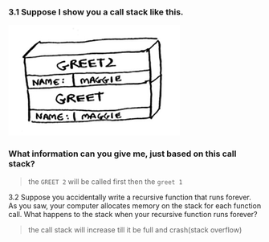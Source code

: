 ### 3.1 Suppose I show you a call stack like this.
![3.1.png](assets/3.1.png)

### What information can you give me, just based on this call stack?
 >the `GREET 2` will be called first then the `greet 1` 

3.2 Suppose you accidentally write a recursive function that runs
forever. As you saw, your computer allocates memory on the
stack for each function call. What happens to the stack when your
recursive function runs forever?

>the call stack will increase till it be full and crash(stack overflow)
